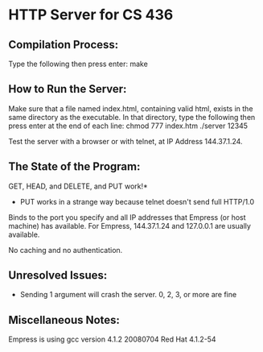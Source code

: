HTTP Server for CS 436
======================

Compilation Process:
--------------------

Type the following then press enter:
make




How to Run the Server:
----------------------

Make sure that a file named index.html, containing valid html, exists in the same 
directory as the executable.  In that directory, type the following then press 
enter at the end of each line:
chmod 777 index.htm
./server 12345

Test the server with a browser or with telnet, at IP Address 144.37.1.24.




The State of the Program:
-------------------------

GET, HEAD, and DELETE, and PUT work!*
  * PUT works in a strange way because telnet doesn't send full HTTP/1.0

Binds to the port you specify and all IP addresses that Empress (or host 
machine) has available.  For Empress, 144.37.1.24 and 127.0.0.1 are usually 
available.

No caching and no authentication.




Unresolved Issues:
------------------

* Sending 1 argument will crash the server.  0, 2, 3, or more are fine



Miscellaneous Notes:
--------------------

Empress is using gcc version 4.1.2 20080704 Red Hat 4.1.2-54
